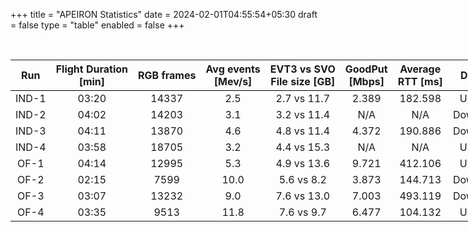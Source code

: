 +++
title = "APEIRON Statistics"
date = 2024-02-01T04:55:54+05:30
draft = false
type = "table"
enabled = false
+++



<!-- | Run   | Flight Duration <br> \[min\] |  RGB frames  | Avg events <br> \[Mev/s\] | EVT3 vs SVO <br> File size \[GB\]| GoodPut <br> \[Mbps\] | Average <br> RTT \[ms\] | Direction  | PX4 Logs' URL |
|:-------:|:-------:|:-------:|:-------:|:-------:|:-------:|:-------:|:-------:|:-------:| 
| IND-1 | 03:20  | 14337 | 2.5  | 2.7 vs 11.7 | 2.389   | 182.598 | Upstream   | [*url*](http://bit.ly/49kb3LE)  |
| IND-2 | 04:02  | 14203 | 3.1  | 3.2 vs 11.4 | N/A     | N/A     | Downstream | [*url*](https://bit.ly/48XWCNt) |
| IND-3 | 04:11  | 13870 | 4.6  | 4.8 vs 11.4 | 4.372   | 190.886 | Downstream | [*url*](https://bit.ly/490x1DE) |
| IND-4 | 03:58  | 18705 | 3.2  | 4.4 vs 15.3 | N/A     | N/A     | Upstream   | [*url*](https://bit.ly/48YQB3a) |
| OF-1  | 04:14  | 12995 | 5.3  | 4.9 vs 13.6 | 9.721   | 412.106 | Upstream   | [*url*](https://bit.ly/42y38YY) |
| OF-2  | 02:15  | 7599  | 10.0 | 5.6 vs 8.2  | 3.873   | 144.713 | Downstream | [*url*](https://bit.ly/3HMtMni) |
| OF-3  | 03:07  | 13232 | 9.0  | 7.6 vs 13.0 | 7.003   | 493.119 | Downstream | [*url*](https://bit.ly/3SItrs6) |
| OF-4  | 03:35  | 9513  | 11.8 | 7.6 vs 9.7  | 6.477   | 104.132 | Upstream   | N/A | -->

<br>

<table style="width: 1200px; text-align: center; ">
    <tr style="border-bottom:1pt solid black;">
        <th>Run</th>
        <th>Flight Duration <br> [min]</th>
        <th>RGB frames</th>
        <th>Avg events <br> [Mev/s]</th>
        <th>EVT3 vs SVO <br> File size [GB]</th>
        <th>GoodPut <br> [Mbps]</th>
        <th>Average <br> RTT [ms]</th>
        <th>Direction</th>
        <th>PX4 Logs' URL</th>
    </tr>
    <tr>
        <td>IND-1</td>
        <td>03:20</td>
        <td>14337</td>
        <td>2.5</td>
        <td>2.7 vs 11.7</td>
        <td>2.389</td>
        <td>182.598</td>
        <td>Upstream</td>
        <td><i><u><a href="http://bit.ly/49kb3LE">url</a></u></i></td>
    </tr>
    <tr>
        <td>IND-2</td>
        <td>04:02</td>
        <td>14203</td>
        <td>3.1</td>
        <td>3.2 vs 11.4</td>
        <td>N/A</td>
        <td>N/A</td>
        <td>Downstream</td>
        <td><i><u><a href="https://bit.ly/48XWCNt">url</a></u></i></td>
    </tr>
    <tr>
        <td>IND-3</td>
        <td>04:11</td>
        <td>13870</td>
        <td>4.6</td>
        <td>4.8 vs 11.4</td>
        <td>4.372</td>
        <td>190.886</td>
        <td>Downstream</td>
        <td><i><u><a href="https://bit.ly/490x1DE">url</a></u></i></td>
    </tr>
    <tr>
        <td>IND-4</td>
        <td>03:58</td>
        <td>18705</td>
        <td>3.2</td>
        <td>4.4 vs 15.3</td>
        <td>N/A</td>
        <td>N/A</td>
        <td>Upstream</td>
        <td><i><u><a href="https://bit.ly/48YQB3a">url</a></u></i></td>
    </tr>
    <tr>
        <td>OF-1</td>
        <td>04:14</td>
        <td>12995</td>
        <td>5.3</td>
        <td>4.9 vs 13.6</td>
        <td>9.721</td>
        <td>412.106</td>
        <td>Upstream</td>
        <td><i><u><a href="https://bit.ly/42y38YY">url</a></u></i></td>
    </tr>
    <tr>
        <td>OF-2</td>
        <td>02:15</td>
        <td>7599</td>
        <td>10.0</td>
        <td>5.6 vs 8.2</td>
        <td>3.873</td>
        <td>144.713</td>
        <td>Downstream</td>
        <td><i><u><a href="https://bit.ly/3HMtMni">url</a></u></i></td>
    </tr>
    <tr>
        <td>OF-3</td>
        <td>03:07</td>
        <td>13232</td>
        <td>9.0</td>
        <td>7.6 vs 13.0</td>
        <td>7.003</td>
        <td>493.119</td>
        <td>Downstream</td>
        <td><i><u><a href="https://bit.ly/3SItrs6">url</a></u></i></td>
    </tr>
    <tr>
        <td>OF-4</td>
        <td>03:35</td>
        <td>9513</td>
        <td>11.8</td>
        <td>7.6 vs 9.7</td>
        <td>6.477</td>
        <td>104.132</td>
        <td>Upstream</td>
        <td>N/A</td>
    </tr>
</table>